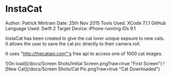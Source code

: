 InstaCat
===============

Author: Patrick Mintram
Date:	25th Nov 2015
Tools Used:
		XCode 7.1.1
		GitHub
Language Used:
		Swift 2
Target Device:
		iPhone running iOs 9.1

InstaCat has been created to give the cat lover unique expsure to new cats. 
It allows the user to save the cat pic directly to their camera roll.

It uses "http://thecatapi.com"'s free api to access one of 1000 cat images. 

![On load](/docs/Screen Shots/Initial Screen.png?raw=true "First Screen")
![New Cat](/docs/Screen Shots/Cat Pic.png?raw=true "Cat Downloaded")
